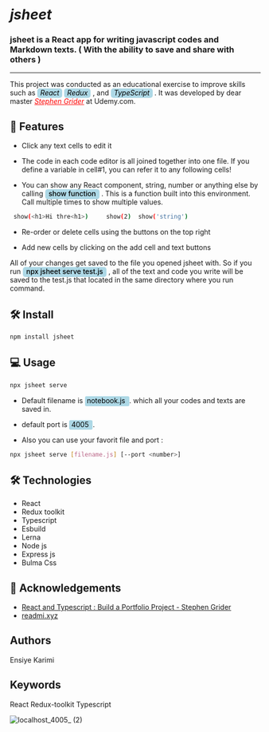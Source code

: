 # <i>jsheet</i>

### jsheet is a React app for writing javascript codes and Markdown texts. ( With the ability to save and share with others )

---

This project was conducted as an educational exercise to improve skills such as
<I style="background-color: lightblue;color:black;padding:0px 6px 2px ; border-radius:5px;">React</i>
<I style="background-color: lightblue;color:black;padding:0px 6px 2px ; border-radius:5px;">Redux</i> , and
<I style="background-color: lightblue;color:black;padding:0px 6px 2px ; border-radius:5px;">TypeScript</i> . It was developed by dear master <i> <a  href="https://www.udemy.com/course/react-and-typescript-build-a-portfolio-project/" style="color:red;" >Stephen Grider</a></i> at Udemy.com.

## 🧲 Features

- Click any text cells to edit it

- The code in each code editor is all joined together into one file. If you define a variable in cell#1, you can refer it to any following cells!

- You can show any React component, string, number or anything else by calling <mark style="background-color: lightblue;color:black;padding:0px 7px 3px;border-radius:5px;font-weight:500"> show function</mark> . This is a function built into this environment.
  Call multiple times to show multiple values.

```bash
 show(<h1>Hi thre<h1>)     show(2)  show('string')
```

- Re-order or delete cells using the buttons on the top right

- Add new cells by clicking on the add cell and text buttons

All of your changes get saved to the file you opened jsheet with.
So if you run <mark style="background-color: lightblue;color:black; padding:0px 7px 3px ; border-radius:5px; font-weight:500"> npx jsheet serve test.js</mark>
, all of the text and code you write will be saved to the test.js
that located in the same directory where you run command.

## 🛠️ Install

```bash
npm install jsheet
```

## 💻 Usage

```bash
npx jsheet serve
```

- Default filename is <mark style="background-color: lightblue;color:black;padding:0px 4px 3px ;border-radius:3px;"> notebook.js </mark>. which all your codes and texts are saved in.

- default port is <mark style="background-color: lightblue;color:black;padding:0px 4px 2px;border-radius:3px;"> 4005 </mark>.

* Also you can use your favorit file and port :

```bash
npx jsheet serve [filename.js] [--port <number>]
```

## 🛠️ Technologies

- React
- Redux toolkit
- Typescript
- Esbuild
- Lerna
- Node js
- Express js
- Bulma Css

## 🙇 Acknowledgements

- <a href="https://www.udemy.com/course/react-and-typescript-build-a-portfolio-project/">React and Typescript : Build a Portfolio Project - Stephen Grider</a>
- <a href="https://readmi.xyz/">readmi.xyz</a>

## Authors

Ensiye Karimi

## Keywords

React Redux-toolkit Typescript




![localhost_4005_ (2)](https://github.com/e-Karimi/jsheet/assets/28589917/a4f623e4-5d21-481e-aea2-22719e69fa30)


